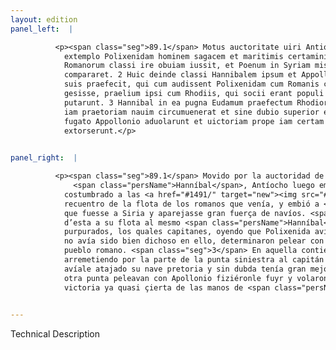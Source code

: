 ```yaml
---
layout: edition
panel_left:  |

          <p><span class="seg">89.1</span> Motus auctoritate uiri Antiochus
            extemplo Polixenidam hominem sagacem et maritimis certaminibus assuetum aduentanti
            Romanorum classi ire obuiam iussit, et Poenum in Syriam misit, ut magnam uim nauium
            compararet. 2 Huic deinde classi Hannibalem ipsum et Appollonium quendam ex purpuratis
            suis praefecit, qui cum audissent Polixenidam cum Romanis congressum haud prospere rem
            gesisse, praelium ipsi cum Rhodiis, qui socii erant populi Romani, committendum
            putarunt. 3 Hannibal in ea pugna Eudamum praefectum Rhodiorum a sinistro cornu inuadens
            iam praetoriam nauim circumuenerat et sine dubio superior erat, cum ex alio cornu hostes
            fugato Appollonio aduolarunt et uictoriam prope iam certam ex eius manibus
            extorserunt.</p>
        

panel_right:  |

          <p><span class="seg">89.1</span> Movido por la auctoridad de
              <span class="persName">Hanníbal</span>, Antíocho luego embió a Polixenida, ombre sagaz y
            costumbrado a las <a href="#1491/" target="new"><img src="#1491/"/></a>[180v,a] peleas marítimas, y mandole salir al
            recuentro de la flota de los romanos que venía, y embió a <span class="persName">Hanníbal</span>
            que fuesse a Siria y aparejasse gran fuerça de navíos. <span class="seg">2</span> Y dio la capitanía
            d’esta a su flota al mesmo <span class="persName">Hanníbal</span> y a Apollonio, uno de sus
            purpurados, los quales capitanes, oyendo que Polixenida avía peleado con los romanos y
            no avía sido bien dichoso en ello, determinaron pelear con los rhodios, compañeros del
            pueblo romano. <span class="seg">3</span> En aquella contienda, <span class="persName">Hanníbal</span>,
            arremetiendo por la parte de la punta siniestra al capitán de los rhodios, Eudamo,
            avíale atajado su nave pretoria y sin dubda tenía gran mejoría; los enemigos que en la
            otra punta peleavan con Apollonio fiziéronle fuyr y volaron tan presto, que quitaron la
            victoria ya quasi çierta de las manos de <span class="persName">Hanníbal</span>.</p>
        

---
```


Technical Description 